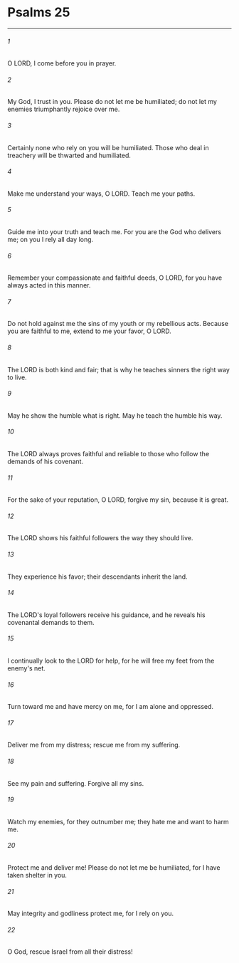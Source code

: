 # Psalms 25
***



###### 1 
O LORD, I come before you in prayer. 

###### 2 
My God, I trust in you. Please do not let me be humiliated; do not let my enemies triumphantly rejoice over me. 

###### 3 
Certainly none who rely on you will be humiliated. Those who deal in treachery will be thwarted and humiliated. 

###### 4 
Make me understand your ways, O LORD. Teach me your paths. 

###### 5 
Guide me into your truth and teach me. For you are the God who delivers me; on you I rely all day long. 

###### 6 
Remember your compassionate and faithful deeds, O LORD, for you have always acted in this manner. 

###### 7 
Do not hold against me the sins of my youth or my rebellious acts. Because you are faithful to me, extend to me your favor, O LORD. 

###### 8 
The LORD is both kind and fair; that is why he teaches sinners the right way to live. 

###### 9 
May he show the humble what is right. May he teach the humble his way. 

###### 10 
The LORD always proves faithful and reliable to those who follow the demands of his covenant. 

###### 11 
For the sake of your reputation, O LORD, forgive my sin, because it is great. 

###### 12 
The LORD shows his faithful followers the way they should live. 

###### 13 
They experience his favor; their descendants inherit the land. 

###### 14 
The LORD's loyal followers receive his guidance, and he reveals his covenantal demands to them. 

###### 15 
I continually look to the LORD for help, for he will free my feet from the enemy's net. 

###### 16 
Turn toward me and have mercy on me, for I am alone and oppressed. 

###### 17 
Deliver me from my distress; rescue me from my suffering. 

###### 18 
See my pain and suffering. Forgive all my sins. 

###### 19 
Watch my enemies, for they outnumber me; they hate me and want to harm me. 

###### 20 
Protect me and deliver me! Please do not let me be humiliated, for I have taken shelter in you. 

###### 21 
May integrity and godliness protect me, for I rely on you. 

###### 22 
O God, rescue Israel from all their distress!

